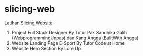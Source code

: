 # slicing-web
Latihan Slicing Website

1. Project Full Stack Designer By Tutor Pak Sandhika Galih (WebprogrammingUnpas) dan Kang Angga (BuiltWith Angga)
2. Website Landing Page E-Sport By Tutor Code at Home
3. Website Hero Section By Lore Up
